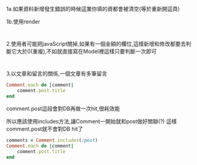 
1a.如果資料新增發生錯誤的時候這業你填的資都會被清空(等於重新開這頁)

1b.使用render
#
2.使用者可能把javaScript關掉,如果有一個金額的欄位,這樣新增和修改都要去判斷它大於0(重複),不如就直接寫在Model裡這樣只要判斷一次即可
#
3.以文章和留言的關係,一個文章有多筆留言
```ruby
Comment.each do |comment|
    comment.post.title
end
```
comment.post這段會對DB再做一次hit,很耗效能

所以應該使用includes方法,讓Comment一開始就和post做好關聯(?)
這樣comment.post就不會對DB hit了
```ruby
comments = Comment.includes(:post)
Comment.each do |comment|
    comment.post.title
end
```